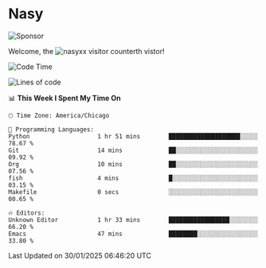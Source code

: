 # Nasy

<!--
<p align="center">
<img height="200" src="https://github-readme-stats.vercel.app/api?username=nasyxx&count_private=true&show_icons=true&theme=dracula&include_all_commits=true"/>
<img height="200" src="https://github-readme-stats.vercel.app/api/top-langs/?username=nasyxx&theme=dracula&hide=html,jupyter+notebook&count_private=true&show_icons=true"/>
</p>

  
----------------
-->

![Sponsor](https://img.shields.io/static/v1.svg?label=Sponsor&message=%E2%9D%A4&logo=GitHub&style=flat&color=pink)
 
Welcome, the ![nasyxx visitor counter](https://count.getloli.com/get/@nasyxx?theme=rule34)th vistor!
 
<!--START_SECTION:waka-->
![Code Time](http://img.shields.io/badge/Code%20Time-4%2C731%20hrs%2022%20mins-blue)

![Lines of code](https://img.shields.io/badge/From%20Hello%20World%20I%27ve%20Written-6.3%20million%20lines%20of%20code-blue)

📊 **This Week I Spent My Time On** 

```text
🕑︎ Time Zone: America/Chicago

💬 Programming Languages: 
Python                   1 hr 51 mins        ████████████████████░░░░░   78.67 % 
Git                      14 mins             ██░░░░░░░░░░░░░░░░░░░░░░░   09.92 % 
Org                      10 mins             ██░░░░░░░░░░░░░░░░░░░░░░░   07.56 % 
fish                     4 mins              █░░░░░░░░░░░░░░░░░░░░░░░░   03.15 % 
Makefile                 0 secs              ░░░░░░░░░░░░░░░░░░░░░░░░░   00.65 % 

🔥 Editors: 
Unknown Editor           1 hr 33 mins        █████████████████░░░░░░░░   66.20 % 
Emacs                    47 mins             ████████░░░░░░░░░░░░░░░░░   33.80 % 
```


 Last Updated on 30/01/2025 06:46:20 UTC
<!--END_SECTION:waka-->

<!-- ![visitors](https://visitor-badge.laobi.icu/badge?page_id=nasyxx.nasyxx) -->
